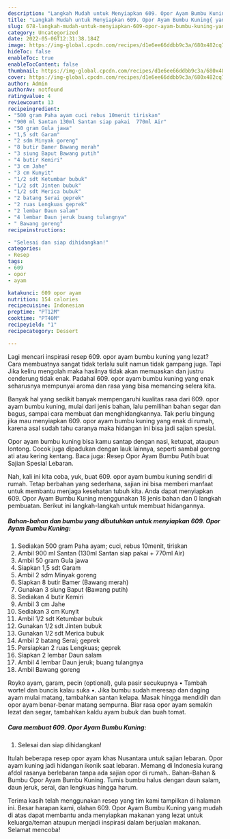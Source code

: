```yaml
---
description: "Langkah Mudah untuk Menyiapkan 609. Opor Ayam Bumbu Kuning{ yang Sempurna,  Menu Buat lebaran"
title: "Langkah Mudah untuk Menyiapkan 609. Opor Ayam Bumbu Kuning{ yang Sempurna,  Menu Buat lebaran"
slug: 678-langkah-mudah-untuk-menyiapkan-609-opor-ayam-bumbu-kuning-yang-sempurna-menu-buat-lebaran
category: Uncategorized
date: 2022-05-06T12:31:38.184Z
image: https://img-global.cpcdn.com/recipes/d1e6ee66ddbb9c3a/680x482cq70/609-opor-ayam-bumbu-kuning-foto-resep-utama.jpg
hideToc: false
enableToc: true
enableTocContent: false
thumbnail: https://img-global.cpcdn.com/recipes/d1e6ee66ddbb9c3a/680x482cq70/609-opor-ayam-bumbu-kuning-foto-resep-utama.jpg
cover: https://img-global.cpcdn.com/recipes/d1e6ee66ddbb9c3a/680x482cq70/609-opor-ayam-bumbu-kuning-foto-resep-utama.jpg
author: Admin
authorAv: notfound
ratingvalue: 4
reviewcount: 13
recipeingredient:
- "500 gram Paha ayam cuci rebus 10menit tiriskan"
- "900 ml Santan 130ml Santan siap pakai  770ml Air"
- "50 gram Gula jawa"
- "1,5 sdt Garam"
- "2 sdm Minyak goreng"
- "8 butir Bamer Bawang merah"
- "3 siung Baput Bawang putih"
- "4 butir Kemiri"
- "3 cm Jahe"
- "3 cm Kunyit"
- "1/2 sdt Ketumbar bubuk"
- "1/2 sdt Jinten bubuk"
- "1/2 sdt Merica bubuk"
- "2 batang Serai geprek"
- "2 ruas Lengkuas geprek"
- "2 lembar Daun salam"
- "4 lembar Daun jeruk buang tulangnya"
- " Bawang goreng"
recipeinstructions:

- "Selesai dan siap dihidangkan!"
categories:
- Resep
tags:
- 609
- opor
- ayam

katakunci: 609 opor ayam 
nutrition: 154 calories
recipecuisine: Indonesian
preptime: "PT12M"
cooktime: "PT40M"
recipeyield: "1"
recipecategory: Dessert

---
```



Lagi mencari inspirasi resep 609. opor ayam bumbu kuning yang lezat? Cara membuatnya sangat tidak terlalu sulit namun tidak gampang juga. Tapi Jika keliru mengolah maka hasilnya tidak akan memuaskan dan justru cenderung tidak enak. Padahal 609. opor ayam bumbu kuning yang enak seharusnya mempunyai aroma dan rasa yang bisa memancing selera kita.


Banyak hal yang sedikit banyak mempengaruhi kualitas rasa dari 609. opor ayam bumbu kuning, mulai dari jenis bahan, lalu pemilihan bahan segar dan bagus, sampai cara membuat dan menghidangkannya. Tak perlu bingung jika mau menyiapkan 609. opor ayam bumbu kuning yang enak di rumah, karena asal sudah tahu caranya maka hidangan ini bisa jadi sajian spesial.

Opor ayam bumbu kuning bisa kamu santap dengan nasi, ketupat, ataupun lontong. Cocok juga dipadukan dengan lauk lainnya, seperti sambal goreng ati atau kering kentang. Baca juga: Resep Opor Ayam Bumbu Putih buat Sajian Spesial Lebaran.


Nah, kali ini kita coba, yuk, buat 609. opor ayam bumbu kuning sendiri di rumah. Tetap berbahan yang sederhana, sajian ini bisa memberi manfaat untuk membantu menjaga kesehatan tubuh kita. Anda dapat menyiapkan 609. Opor Ayam Bumbu Kuning menggunakan 18 jenis bahan dan 0 langkah pembuatan. Berikut ini langkah-langkah untuk membuat hidangannya.

<!--inarticleads1-->

##### Bahan-bahan dan bumbu yang dibutuhkan untuk menyiapkan 609. Opor Ayam Bumbu Kuning:

1. Sediakan 500 gram Paha ayam; cuci, rebus 10menit, tiriskan
1. Ambil 900 ml Santan (130ml Santan siap pakai + 770ml Air)
1. Ambil 50 gram Gula jawa
1. Siapkan 1,5 sdt Garam
1. Ambil 2 sdm Minyak goreng
1. Siapkan 8 butir Bamer (Bawang merah)
1. Gunakan 3 siung Baput (Bawang putih)
1. Sediakan 4 butir Kemiri
1. Ambil 3 cm Jahe
1. Sediakan 3 cm Kunyit
1. Ambil 1/2 sdt Ketumbar bubuk
1. Gunakan 1/2 sdt Jinten bubuk
1. Gunakan 1/2 sdt Merica bubuk
1. Ambil 2 batang Serai; geprek
1. Persiapkan 2 ruas Lengkuas; geprek
1. Siapkan 2 lembar Daun salam
1. Ambil 4 lembar Daun jeruk; buang tulangnya
1. Ambil  Bawang goreng


Royko ayam, garam, pecin (optional), gula pasir secukupnya • Tambah wortel dan buncis kalau suka •. Jika bumbu sudah meresap dan daging ayam mulai matang, tambahkan santan kelapa. Masak hingga mendidih dan opor ayam benar-benar matang sempurna. Biar rasa opor ayam semakin lezat dan segar, tambahkan kaldu ayam bubuk dan buah tomat. 

<!--inarticleads2-->

##### Cara membuat 609. Opor Ayam Bumbu Kuning:


1. Selesai dan siap dihidangkan!

Itulah beberapa resep opor ayam khas Nusantara untuk sajian lebaran. Opor ayam kuning jadi hidangan ikonik saat lebaran. Memang di Indonesia kurang afdol rasanya berlebaran tanpa ada sajian opor di rumah.. Bahan-Bahan &amp; Bumbu Opor Ayam Bumbu Kuning. Tumis bumbu halus dengan daun salam, daun jeruk, serai, dan lengkuas hingga harum. 

Terima kasih telah menggunakan resep yang tim kami tampilkan di halaman ini. Besar harapan kami, olahan 609. Opor Ayam Bumbu Kuning yang mudah di atas dapat membantu anda menyiapkan makanan yang lezat untuk keluarga/teman ataupun menjadi inspirasi dalam berjualan makanan. Selamat mencoba!
